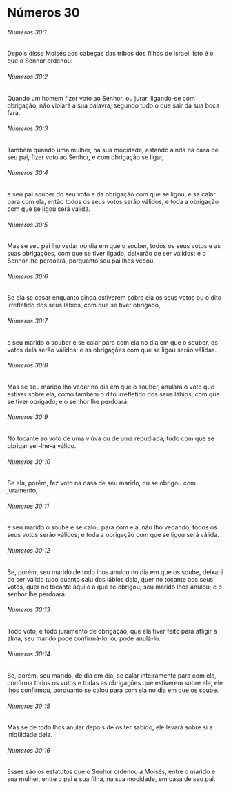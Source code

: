 # Números 30

###### Números 30:1

Depois disse Moisés aos cabeças das tribos dos filhos de Israel: Isto é o que o Senhor ordenou:

###### Números 30:2

Quando um homem fizer voto ao Senhor, ou jurar, ligando-se com obrigação, não violará a sua palavra; segundo tudo o que sair da sua boca fará.

###### Números 30:3

Também quando uma mulher, na sua mocidade, estando ainda na casa de seu pai, fizer voto ao Senhor, e com obrigação se ligar,

###### Números 30:4

e seu pai souber do seu voto e da obrigação com que se ligou, e se calar para com ela, então todos os seus votos serão válidos, e toda a obrigação com que se ligou será válida.

###### Números 30:5

Mas se seu pai lho vedar no dia em que o souber, todos os seus votos e as suas obrigações, com que se tiver ligado, deixarão de ser válidos; e o Senhor lhe perdoará, porquanto seu pai lhos vedou.

###### Números 30:6

Se ela se casar enquanto ainda estiverem sobre ela os seus votos ou o dito irrefletido dos seus lábios, com que se tiver obrigado,

###### Números 30:7

e seu marido o souber e se calar para com ela no dia em que o souber, os votos dela serão válidos; e as obrigações com que se ligou serão válidas.

###### Números 30:8

Mas se seu marido lho vedar no dia em que o souber, anulará o voto que estiver sobre ela, como também o dito irrefletido dos seus lábios, com que se tiver obrigado; e o senhor lhe perdoará.

###### Números 30:9

No tocante ao voto de uma viúva ou de uma repudiada, tudo com que se obrigar ser-lhe-á válido.

###### Números 30:10

Se ela, porém, fez voto na casa de seu marido, ou se obrigou com juramento,

###### Números 30:11

e seu marido o soube e se calou para com ela, não lho vedando, todos os seus votos serão válidos; e toda a obrigação com que se ligou será válida.

###### Números 30:12

Se, porém, seu marido de todo lhos anulou no dia em que os soube, deixará de ser válido tudo quanto saiu dos lábios dela, quer no tocante aos seus votos, quer no tocante àquilo a que se obrigou; seu marido lhos anulou; e o senhor lhe perdoará.

###### Números 30:13

Todo voto, e todo juramento de obrigação, que ela tiver feito para afligir a alma, seu marido pode confirmá-lo, ou pode anulá-lo.

###### Números 30:14

Se, porém, seu marido, de dia em dia, se calar inteiramente para com ela, confirma todos os votos e todas as obrigações que estiverem sobre ela; ele lhos confirmou, porquanto se calou para com ela no dia em que os soube.

###### Números 30:15

Mas se de todo lhos anular depois de os ter sabido, ele levará sobre si a iniqüidade dela.

###### Números 30:16

Esses são os estatutos que o Senhor ordenou a Moisés, entre o marido e sua mulher, entre o pai e sua filha, na sua mocidade, em casa de seu pai.

